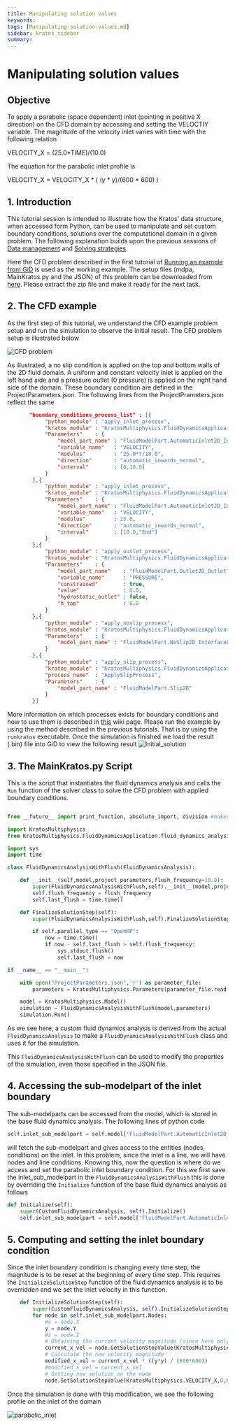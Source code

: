 ```yaml
---
title: Manipulating solution values
keywords: 
tags: [Manipulating-solution-values.md]
sidebar: kratos_sidebar
summary: 
---
```


# **Manipulating solution values**

## Objective
To apply a parabolic (space dependent) inlet (pointing in positive X direction) on the CFD domain by accessing and setting the VELOCTIY variable. The magnitude of the velocity inlet varies with time with the following relation 

VELOCITY_X = (25.0*TIME)/(10.0)

The equation for the parabolic inlet profile is 

VELOCITY_X = VELOCITY_X * ( (y * y)/(600 * 600) )

## 1. Introduction
This tutorial session is intended to illustrate how the Kratos' data structure, when accessed form Python, can be used to manipulate and set custom boundary conditions, solutions over the computational domain in a given problem. The following explanation builds upon the previous sessions of [Data management](pages/Data-management) and [Solving strategies](https://github.com/KratosMultiphysics/Kratos/wiki/Solving-strategies).

Here the CFD problem described in the first tutorial of [Running an example from GiD](pages/Running-an-example-from-GiD) is used as the working example. The setup files (mdpa, MainKratos.py and the JSON) of this problem can be downloaded from [here](https://github.com/KratosMultiphysics/Documentation/tree/master/Workshops_files/Kratos_Workshop_2019/Sources/5_manipulating_solution_values). Please extract the zip file and make it ready for the next task. 

## 2. The CFD example
As the first step of this tutorial, we understand the CFD example problem setup and run the simulation to observe the initial result. The CFD problem setup is illustrated below 

![CFD problem](https://github.com/KratosMultiphysics/Documentation/blob/master/Wiki_files/workshop_2019_tutorials/solution_manipulation/problem_setup.png)


As illustrated, a no slip condition is applied on the top and bottom walls of the 2D fluid domain. A uniform and constant velocity inlet is applied on the left hand side and a pressure outlet (0 pressure) is applied on the right hand side of the domain. These boundary condition are defined in the ProjectParameters.json. The following lines from the ProjectPrameters.json reflect the same 

```json     
       "boundary_conditions_process_list" : [{
            "python_module" : "apply_inlet_process",
            "kratos_module" : "KratosMultiphysics.FluidDynamicsApplication",
            "Parameters"    : {
                "model_part_name" : "FluidModelPart.AutomaticInlet2D_Inlet",
                "variable_name"   : "VELOCITY",
                "modulus"         : "25.0*t/10.0",
                "direction"       : "automatic_inwards_normal",
                "interval"        : [0,10.0]
            }
        },{
            "python_module" : "apply_inlet_process",
            "kratos_module" : "KratosMultiphysics.FluidDynamicsApplication",
            "Parameters"    : {
                "model_part_name" : "FluidModelPart.AutomaticInlet2D_Inlet",
                "variable_name"   : "VELOCITY",
                "modulus"         : 25.0,
                "direction"       : "automatic_inwards_normal",
                "interval"        : [10.0,"End"]
            }
        },{
            "python_module" : "apply_outlet_process",
            "kratos_module" : "KratosMultiphysics.FluidDynamicsApplication",
            "Parameters"    : {
                "model_part_name"    : "FluidModelPart.Outlet2D_Outlet",
                "variable_name"      : "PRESSURE",
                "constrained"        : true,
                "value"              : 0.0,
                "hydrostatic_outlet" : false,
                "h_top"              : 0.0
            }
        },{
            "python_module" : "apply_noslip_process",
            "kratos_module" : "KratosMultiphysics.FluidDynamicsApplication",
            "Parameters"    : {
                "model_part_name" : "FluidModelPart.NoSlip2D_InterfaceFluid"
            }
        },{
            "python_module" : "apply_slip_process",
            "kratos_module" : "KratosMultiphysics.FluidDynamicsApplication",
            "process_name"  : "ApplySlipProcess",
            "Parameters"    : {
                "model_part_name" : "FluidModelPart.Slip2D"
            }
        }]
```
More information on which processes exists for boundary conditions and how to use them is described in [this](pages/How-to-use-Processes-In-the-application-of-BCs) wiki page.
Please run the example by using the method described in the previous tutorials. That is by using the `runkratos` executable. Once the simulation is finished we load the result (.bin) file into GiD to view the following result 
![Initial_solution](https://github.com/KratosMultiphysics/Documentation/blob/master/Wiki_files/workshop_2019_tutorials/solution_manipulation/initial_solution.gif)


## 3. The MainKratos.py Script
This is the script that instantiates the fluid dynamics analysis and calls the `Run` function of the solver class to solve the CFD problem with applied boundary conditions.


```python

from __future__ import print_function, absolute_import, division #makes KratosMultiphysics backward compatible with python 2.6 and 2.7

import KratosMultiphysics
from KratosMultiphysics.FluidDynamicsApplication.fluid_dynamics_analysis import FluidDynamicsAnalysis

import sys
import time

class FluidDynamicsAnalysisWithFlush(FluidDynamicsAnalysis):

    def __init__(self,model,project_parameters,flush_frequency=10.0):
        super(FluidDynamicsAnalysisWithFlush,self).__init__(model,project_parameters)
        self.flush_frequency = flush_frequency
        self.last_flush = time.time()

    def FinalizeSolutionStep(self):
        super(FluidDynamicsAnalysisWithFlush,self).FinalizeSolutionStep()

        if self.parallel_type == "OpenMP":
            now = time.time()
            if now - self.last_flush > self.flush_frequency:
                sys.stdout.flush()
                self.last_flush = now

if __name__ == "__main__":

    with open("ProjectParameters.json",'r') as parameter_file:
        parameters = KratosMultiphysics.Parameters(parameter_file.read())

    model = KratosMultiphysics.Model()
    simulation = FluidDynamicsAnalysisWithFlush(model,parameters)
    simulation.Run()

``` 
As we see here, a custom fluid dynamics analysis is derived from the actual `FluidDynamicsAnalysis` to make a `FluidDynamicsAnalysisWithFlush` class and uses it for the simulation. 

This `FluidDynamicsAnalysisWithFlush` can be used to modify the properties of the simulation, even those specified in the JSON file.

## 4. Accessing the sub-modelpart of the inlet boundary

The sub-modelparts can be accessed from the model, which is stored in the base fluid dynamics analysis. The following lines of python code 

```python
self.inlet_sub_modelpart = self.model['FluidModelPart.AutomaticInlet2D_Inlet']
```

will fetch the sub-modelpart and gives access to the entities (nodes, conditions) on the inlet. In this problem, since the inlet is a line, we will have nodes and line conditions. Knowing this, now the question is where do we access and set the parabolic inlet boundary condition. For this we first save the inlet_sub_modelpart in the `FluidDynamicsAnalysisWithFlush` this is done by overriding the `Initialize` function of the base fluid dynamics analysis as follows 

```python
def Initialize(self):
    super(CustomFluidDynamicsAnalysis, self).Initialize()
    self.inlet_sub_modelpart = self.model['FluidModelPart.AutomaticInlet2D_Inlet']

```

## 5. Computing and setting the inlet boundary condition

Since the inlet boundary condition is changing every time step, the magnitude is to be reset at the beginning of every time step. This requires the `InitializeSolutionStep` function of the fluid dynamics analysis is to be overridden and we set the inlet velocity in this function. 


```python
    def InitializeSolutionStep(self):
        super(CustomFluidDynamicsAnalysis, self).InitializeSolutionStep()
        for node in self.inlet_sub_modelpart.Nodes:
            #x = node.X
            y = node.Y
            #z = node.Z
            # Obtaining the current velocity magnitude (since here only VELOCTY is [1,0,0])
            current_x_vel = node.GetSolutionStepValue(KratosMultiphysics.VELOCITY_X)
            # Calculate the new velocity magnitude
            modified_x_vel = current_x_vel * ((y*y) / (600*600))
            #modified_x_vel = current_x_vel
            # Setting new solution on the node 
            node.SetSolutionStepValue(KratosMultiphysics.VELOCITY_X,0,modified_x_vel)


```

Once the simulation is done with this modification, we see the following profile on the inlet of the domain 

![parabolic_inlet](https://github.com/KratosMultiphysics/Documentation/blob/master/Wiki_files/workshop_2019_tutorials/solution_manipulation/vector_parabolic.png)